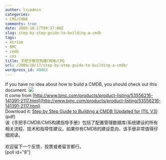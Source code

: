 ```yaml
---
author: liuadmin
categories:
- CMS/CMDB
comments: true
date: 2009-10-17T09:37:08Z
slug: step-by-step-guide-to-building-a-cmdb
tags:
- Atrium
- BMC
- cmdb
- cms
title: 手把手教您构建CMDB/CMS
url: /2009/10/17/step-by-step-guide-to-building-a-cmdb/
wordpress_id: 49463
---
```


If you have no idea about how to build a CMDB, you should check out this document. ![](http://media.cms.bmc.com/images/products-graphics-logo-atrium.gif)<br />It come from [http://www.bmc.com/products/product-listing/53556216-141391-2117.html](http://www.bmc.com/products/product-listing/53556216-141391-2117.html)<br />Download it: [Step by Step Guide to Building a CMDB (Updated for ITIL  V3)](http://documents.bmc.com/products/documents/60/54/96054/96054.pdf) (pdf)<br />该《手把手CMDB/CMS构建指导手册》包括了配置管理数据库/系统建设的所有相关流程、技术和指导性建议。如果你有CMDB的建设意向，该手册非常值得仔细阅读。<br /><br />欢迎留下一个反馈，投票或者留言都行。<br />[poll id="8"]
